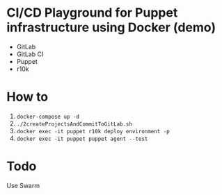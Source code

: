# CI/CD Playground for Puppet infrastructure using Docker (demo)

- GitLab
- GitLab CI
- Puppet
- r10k

# How to
1. `docker-compose up -d`
2. `./2createProjectsAndCommitToGitLab.sh`
3. `docker exec -it puppet r10k deploy environment -p`
4. `docker exec -it puppet puppet agent --test`
 
# Todo

Use Swarm
